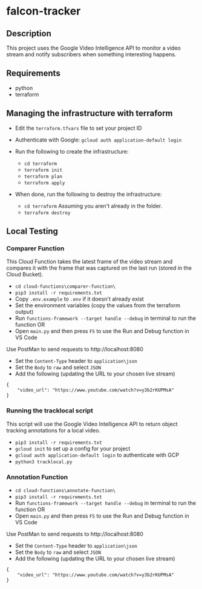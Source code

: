 # falcon-tracker

## Description

This project uses the Google Video Intelligence API to monitor a video stream and notify subscribers when something interesting happens.

## Requirements
- python
- terraform

## Managing the infrastructure with terraform
- Edit the `terraform.tfvars` file to set your project ID
- Authenticate with Google: `gcloud auth application-default login`
- Run the following to create the infrastructure:
    - `cd terraform`
    - `terraform init`
    - `terraform plan`
    - `terraform apply`

- When done, run the following to destroy the infrastructure:
    - `cd terraform` Assuming you aren't already in the folder.
    - `terraform destroy`


## Local Testing

### Comparer Function

This Cloud Function takes the latest frame of the video stream and compares it with the frame that was captured on the last run (stored in the Cloud Bucket).

- `cd cloud-functions\comparer-function\`
- `pip3 install -r requirements.txt`
- Copy `.env.example` to `.env` if it doesn't already exist
- Set the environment variables (copy the values from the terraform output)
- Run `functions-framework --target handle --debug` in terminal to run the function
OR
- Open `main.py` and then press `F5` to use the Run and Debug function in VS Code

Use PostMan to send requests to http://localhost:8080
- Set the `Content-Type` header to `application\json`
- Set the `Body` to `raw` and select `JSON`
- Add the following (updating the URL to your chosen live stream)

```
{
    "video_url": "https://www.youtube.com/watch?v=y3b2rKUPMsA"
}
```

### Running the tracklocal script

This script will use the Google Video Intelligence API to return object tracking annotations for a local video. 

- `pip3 install -r requirements.txt`
- `gcloud init` to set up a config for your project
- `gcloud auth application-default login` to authenticate with GCP
- `python3 tracklocal.py`

### Annotation Function

- `cd cloud-functions\annotate-function\`
- `pip3 install -r requirements.txt`
- Run `functions-framework --target handle --debug` in terminal to run the function
OR
- Open `main.py` and then press `F5` to use the Run and Debug function in VS Code

Use PostMan to send requests to http://localhost:8080
- Set the `Content-Type` header to `application\json`
- Set the `Body` to `raw` and select `JSON`
- Add the following (updating the URL to your chosen live stream)

```
{
    "video_url": "https://www.youtube.com/watch?v=y3b2rKUPMsA"
}
```
